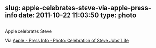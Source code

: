 slug: apple-celebrates-steve-via-apple-press-info
date: 2011-10-22 11:03:50
type: photo
---

<a href="http://www.apple.com/pr/library/2011/10/19October-19-Employee-Celebration-of-Steve-Jobs-Life.html"><img src="{{@asset.url swerner/tumblr/2011-10-22-apple-celebrates-steve-via-apple-press-info-a18739dc54.jpeg}}" alt=""/></a>

Apple celebrates Steve

 Via [Apple - Press Info - Photo: Celebration of Steve Jobs’ Life](http://www.apple.com/pr/library/2011/10/19October-19-Employee-Celebration-of-Steve-Jobs-Life.html)
